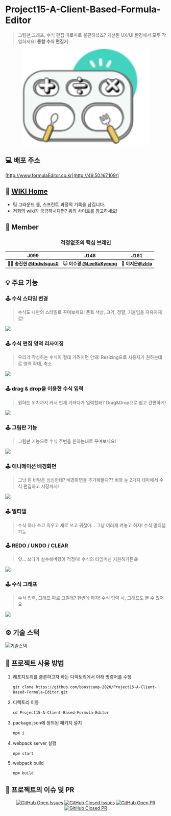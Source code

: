 # Project15-A-Client-Based-Formula-Editor
> 그림판,그래프, 수식 편집 따로따로 불편하셨죠? 
> 개선된 UX/UI 환경에서 모두 작업하세요! **통합 수식 편집기**
<p align="center">
<img src="./src/utils/svg/header/logo.svg" width="400" height="300"></p>

## 💻 배포 주소 
  [http://www.formulaEditor.co.kr](http://49.50.167.109/)
<!--  - http://49.50.167.109/ -->

## 📖 [WIKI Home](https://github.com/boostcamp-2020/Project15-A-Client-Based-Formula-Editor/wiki)
 - 팀 그라운드 룰, 스프린트 과정의 기록을 남깁니다.
 - 저희의 wiki가 궁금하시다면? 위의 사이트를 참고하세요!


## 👬 Member

### <center>**걱정없조**의 핵심 브레인</center>

|J099 |J148 | J161 |
| :--:| :--:|  :--:  |
| 👨‍🏫 **송진현** [**@thdwlsgus0**](https://github.com/thdwlsgus0) | 😺 **이수경** [**@LeeSuKyeong**](https://github.com/LeeSuKyeong) | 🐑 **이지은**[**@zlrlo**](https://github.com/zlrlo) 

## 💡 주요 기능
### 🕹 수식 스타일 변경
> 수식도 나만의 스타일로 꾸며보세요! 폰트 색상, 크기, 정렬, 기울임을 자유자재로! 

![](https://i.imgur.com/GfafhtZ.gif)

### 🕹 수식 편집 영역 리사이징
> 우리가 작성하는 수식이 절대 가려지면 안돼! Resizing으로 사용자가 원하는대로 영역 확대, 축소

![](https://i.imgur.com/rAgfql7.gif)

### 🕹 drag & drop을 이용한 수식 입력 
> 원하는 위치까지 커서 언제 가져다가 입력할래? Drag&Drop으로 쉽고 간편하게!

![](https://i.imgur.com/KixBmRO.gif)

### 🕹 그림판 기능
> 그림판 기능으로 수식 주변을 원하는대로 꾸며보세요!

![](https://i.imgur.com/rn9hyEK.gif)

### 🕹 애니메이션 배경화면
> 그냥 흰 바탕은 심심한데? 배경화면을 추가해볼까?? 비와 눈 2가지 테마에서 수식 편집하고 저장까지!

![](https://i.imgur.com/A5di1RI.gif)

### 🕹 멀티탭
> 수식 하나 쓰고 지우고 새로 쓰고 귀찮아... 그냥 여러개 켜놓고 하자! 수식 멀티탭 기능

### 🕹 REDO / UNDO / CLEAR
> 앗... 쓰다가 실수해버렸어 걱정마! 수식의 타임머신 지원하거든😆

![](https://i.imgur.com/zXxuEYc.gif)

### 🕹 수식 그래프
> 수식 입력, 그래프 따로 그릴래? 한번에 하자! 수식 입력 시, 그래프도 볼 수 있어요

![](https://i.imgur.com/lCh3Gkn.gif)


## ⚙️ 기술 스택
![기술스택](https://i.imgur.com/jO8u4pC.png)

## :book: 프로젝트 사용 방법

1. 레포지토리를 클론하고자 하는 디렉토리에서 아래 명령어를 수행

   ```
   git clone https://github.com/boostcamp-2020/Project15-A-Client-Based-Formula-Editor.git
   ```

2. 디렉토리 이동
   ```
   cd Project15-A-Client-Based-Formula-Editor
   ```
   
3. package.json에 정의된 패키지 설치
   ```
   npm i
   ```

4. webpack server 실행
   ```
   npm start
   ```
5. webpack build
   ```
   npm build
   ```
   
## 👬 프로젝트의 이슈 및 PR
<center>

[![GitHub Open Issues](https://img.shields.io/github/issues-raw/boostcamp-2020/Project15-A-Client-Based-Formula-Editor?color=green)](https://github.com/boostcamp-2020/Project15-A-Client-Based-Formula-Editor/issues) [![GitHub Closed Issues](https://img.shields.io/github/issues-closed-raw/boostcamp-2020/Project15-A-Client-Based-Formula-Editor?color=red)](https://github.com/boostcamp-2020/Project15-A-Client-Based-Formula-Editor/issues) [![GitHub Open PR](https://img.shields.io/github/issues-pr-raw/boostcamp-2020/Project15-A-Client-Based-Formula-Editor?color=green)](https://github.com/boostcamp-2020/Project15-A-Client-Based-Formula-Editor/issues) [![GitHub Closed PR](https://img.shields.io/github/issues-pr-closed-raw/boostcamp-2020/Project15-A-Client-Based-Formula-Editor?color=red)](https://github.com/boostcamp-2020/Project15-A-Client-Based-Formula-Editor/issues)

</center>

